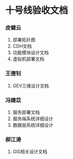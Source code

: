 # 十号线验收文档

### 皮健云

1. 部署拓扑图
2. CDH文档
3. 功能模块设计文档
4. 虚拟机部署文档

### 王德钊

1. GEV三维设计文档

### 冯婕苡

1. 服务部署文档
2. 服务端系统详细设计
3. 数据层系统详细设计

### 郝江涛

1. GIS相关设计文档